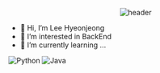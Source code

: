 <div align="center">
  
  ![header](https://capsule-render.vercel.app/api?type=soft&text=Welcome&fontSize=60)
</div>

- 👋 Hi, I’m Lee Hyeonjeong
- 👀 I’m interested in BackEnd
- 🌱 I’m currently learning ...

![Python]( https://img.shields.io/badge/Python-14354C?style=for-the-badge&logo=python&logoColor=white)
![Java](https://img.shields.io/badge/Java-ED8B00?style=for-the-badge&logo=openjdk&logoColor=white)

